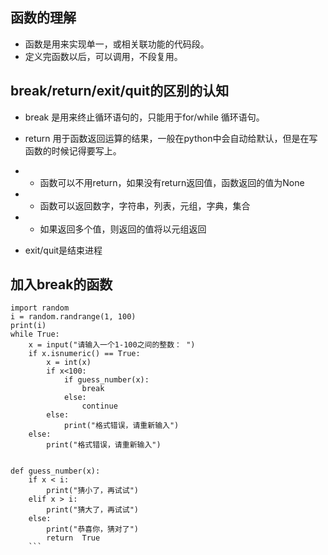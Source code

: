 ## 函数的理解
- 函数是用来实现单一，或相关联功能的代码段。
- 定义完函数以后，可以调用，不段复用。
## break/return/exit/quit的区别的认知
-  break 是用来终止循环语句的，只能用于for/while 循环语句。
-  return 用于函数返回运算的结果，一般在python中会自动给默认，但是在写函数的时候记得要写上。
- - 函数可以不用return，如果没有return返回值，函数返回的值为None

- - 函数可以返回数字，字符串，列表，元组，字典，集合

- - 如果返回多个值，则返回的值将以元组返回
-  exit/quit是结束进程
##  加入break的函数
```
import random
i = random.randrange(1, 100)
print(i)
while True:
    x = input("请输入一个1-100之间的整数： ")
    if x.isnumeric() == True:
        x = int(x)
        if x<100:
            if guess_number(x):
                break
            else:
                continue
        else:
            print("格式错误，请重新输入")
    else:
        print("格式错误，请重新输入")


def guess_number(x):
    if x < i:
        print("猜小了，再试试")
    elif x > i:
        print("猜大了，再试试")
    else:
        print("恭喜你，猜对了")
        return  True
    ```